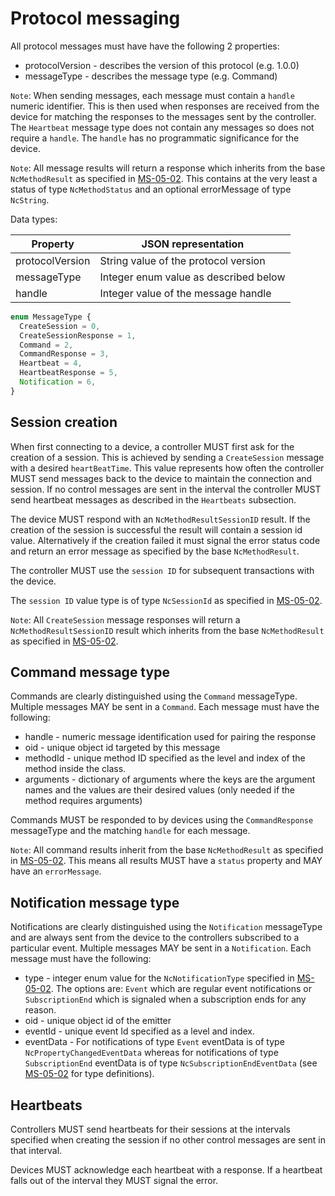 # Protocol messaging

All protocol messages must have have the following 2 properties:

* protocolVersion - describes the version of this protocol (e.g. 1.0.0)
* messageType - describes the message type (e.g. Command)

`Note`: When sending messages, each message must contain a `handle` numeric identifier. This is then used when responses are received from the device for matching the responses to the messages sent by the controller. The `Heartbeat` message type does not contain any messages so does not require a `handle`. The `handle` has no programmatic significance for the device.

`Note`: All message results will return a response which inherits from the base `NcMethodResult` as specified in [MS-05-02](https://specs.amwa.tv/ms-05-02). This contains at the very least a status of type `NcMethodStatus` and an optional errorMessage of type `NcString`.

Data types:

| Property                   | JSON representation                       |
| -------------------------- | ----------------------------------------- |
| protocolVersion            | String value of the protocol version      |
| messageType                | Integer enum value as described below     |
| handle                     | Integer value of the message handle       |

```typescript
enum MessageType {
  CreateSession = 0,
  CreateSessionResponse = 1,
  Command = 2,
  CommandResponse = 3,
  Heartbeat = 4,
  HeartbeatResponse = 5,
  Notification = 6,
}
```

## Session creation

When first connecting to a device, a controller MUST first ask for the creation of a session. This is achieved by sending a `CreateSession` message with a desired `heartBeatTime`. This value represents how often the controller MUST send messages back to the device to maintain the connection and session. If no control messages are sent in the interval the controller MUST send heartbeat messages as described in the `Heartbeats` subsection.

The device MUST respond with an `NcMethodResultSessionID` result. If the creation of the session is successful the result will contain a session id value. Alternatively if the creation failed it must signal the error status code and return an error message as specified by the base `NcMethodResult`.

The controller MUST use the `session ID` for subsequent transactions with the device.

The `session ID` value type is of type `NcSessionId` as specified in [MS-05-02](https://specs.amwa.tv/ms-05-02).

`Note`: All `CreateSession` message responses will return a `NcMethodResultSessionID` result which inherits from the base `NcMethodResult` as specified in [MS-05-02](https://specs.amwa.tv/ms-05-02).

## Command message type

Commands are clearly distinguished using the `Command` messageType.
Multiple messages MAY be sent in a `Command`.
Each message must have the following:

* handle - numeric message identification used for pairing the response
* oid - unique object id targeted by this message
* methodId - unique method ID specified as the level and index of the method inside the class.
* arguments - dictionary of arguments where the keys are the argument names and the values are their desired values (only needed if the method requires arguments)

Commands MUST be responded to by devices using the `CommandResponse` messageType and the matching `handle` for each message.

`Note`: All command results inherit from the base `NcMethodResult` as specified in [MS-05-02](https://specs.amwa.tv/ms-05-02). This means all results MUST have a `status` property and MAY have an `errorMessage`.

## Notification message type

Notifications are clearly distinguished using the `Notification` messageType and are always sent from the device to the controllers subscribed to a particular event.
Multiple messages MAY be sent in a `Notification`.
Each message must have the following:

* type - integer enum value for the `NcNotificationType` specified in [MS-05-02](https://specs.amwa.tv/ms-05-02). The options are: `Event` which are regular event notifications or `SubscriptionEnd` which is signaled when a subscription ends for any reason.
* oid - unique object id of the emitter
* eventId - unique event Id specified as a level and index.
* eventData - For notifications of type `Event` eventData is of type `NcPropertyChangedEventData` whereas for notifications of type `SubscriptionEnd` eventData is of type `NcSubscriptionEndEventData` (see [MS-05-02](https://specs.amwa.tv/ms-05-02) for type definitions).

## Heartbeats

Controllers MUST send heartbeats for their sessions at the intervals specified when creating the session if no other control messages are sent in that interval.

Devices MUST acknowledge each heartbeat with a response. If a heartbeat falls out of the interval they MUST signal the error.
